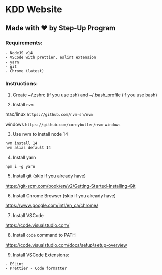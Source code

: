 # KDD Website

## Made with ❤️ by Step-Up Program

### Requirements:

```
- NodeJS v14
- VSCode with prettier, eslint extension
- yarn
- git
- Chrome (latest)
```

### Instructions:

1. Create ~/.zshrc (if you use zsh)
   and ~/.bash_profile (if you use bash)

2. Install `nvm`

mac/linux
`https://github.com/nvm-sh/nvm`

windows
`https://github.com/coreybutler/nvm-windows`

3. Use nvm to install node 14

```
nvm install 14
nvm alias default 14
```

4. Install yarn

```
npm i -g yarn
```

5. Install git (skip if you already have)

https://git-scm.com/book/en/v2/Getting-Started-Installing-Git

6. Install Chrome Browser (skip if you already have)

https://www.google.com/intl/en_ca/chrome/

7. Install VSCode

https://code.visualstudio.com/

8. Install `code` command to PATH

https://code.visualstudio.com/docs/setup/setup-overview

9. Install VSCode Extensions:

```
- ESLint
- Prettier - Code formatter
```
